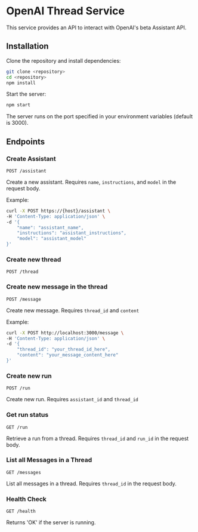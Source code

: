 # OpenAI Thread Service

This service provides an API to interact with OpenAI's beta Assistant API.

## Installation

Clone the repository and install dependencies:

```bash
git clone <repository>
cd <repository>
npm install
```

Start the server:
```bash
npm start
```

The server runs on the port specified in your environment variables (default is 3000).

## Endpoints
### Create Assistant

`POST /assistant`

Create a new assistant. Requires `name`, `instructions`, and `model` in the request body.

Example:
```bash
curl -X POST https://{host}/assistant \
-H 'Content-Type: application/json' \
-d '{
    "name": "assistant_name",
    "instructions": "assistant_instructions",
    "model": "assistant_model"
}'
```

### Create new thread
`POST /thread`

### Create new message in the thread

`POST /message`

Create new message. Requires `thread_id` and `content`

Example:

```bash
curl -X POST http://localhost:3000/message \
-H 'Content-Type: application/json' \
-d '{
    "thread_id": "your_thread_id_here",
    "content": "your_message_content_here"
}'
```

### Create new run

`POST /run`

Create new run. Requires `assistant_id` and `thread_id`

### Get run status

`GET /run`

Retrieve a run from a thread. Requires `thread_id` and `run_id` in the request body.

### List all Messages in a Thread

`GET /messages`

List all messages in a thread. Requires `thread_id` in the request body.

### Health Check

`GET /health`

Returns 'OK' if the server is running.

